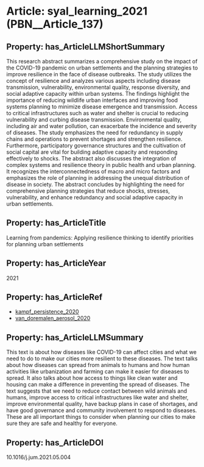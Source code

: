 # Article: __syal_learning_2021__ (PBN__Article_137)

## Property: has_ArticleLLMShortSummary

This research abstract summarizes a comprehensive study on the impact of the COVID-19 pandemic on urban settlements and the planning strategies to improve resilience in the face of disease outbreaks. The study utilizes the concept of resilience and analyzes various aspects including disease transmission, vulnerability, environmental quality, response diversity, and social adaptive capacity within urban systems. The findings highlight the importance of reducing wildlife urban interfaces and improving food systems planning to minimize disease emergence and transmission.
Access to critical infrastructures such as water and shelter is crucial to reducing vulnerability and curbing disease transmission. Environmental quality, including air and water pollution, can exacerbate the incidence and severity of diseases. The study emphasizes the need for redundancy in supply chains and operations to prevent shortages and strengthen resilience. Furthermore, participatory governance structures and the cultivation of social capital are vital for building adaptive capacity and responding effectively to shocks.
The abstract also discusses the integration of complex systems and resilience theory in public health and urban planning. It recognizes the interconnectedness of macro and micro factors and emphasizes the role of planning in addressing the unequal distribution of disease in society. The abstract concludes by highlighting the need for comprehensive planning strategies that reduce shocks, stresses, vulnerability, and enhance redundancy and social adaptive capacity in urban settlements.

## Property: has_ArticleTitle

Learning from pandemics: Applying resilience thinking to identify priorities for planning urban settlements

## Property: has_ArticleYear

2021

## Property: has_ArticleRef

* [kampf_persistence_2020](../Article/PBN__Article_233)
* [van_doremalen_aerosol_2020](../Article/PBN__Article_21)

## Property: has_ArticleLLMSummary

This text is about how diseases like COVID-19 can affect cities and what we need to do to make our cities more resilient to these diseases. The text talks about how diseases can spread from animals to humans and how human activities like urbanization and farming can make it easier for diseases to spread. It also talks about how access to things like clean water and housing can make a difference in preventing the spread of diseases. The text suggests that we need to reduce contact between wild animals and humans, improve access to critical infrastructures like water and shelter, improve environmental quality, have backup plans in case of shortages, and have good governance and community involvement to respond to diseases. These are all important things to consider when planning our cities to make sure they are safe and healthy for everyone.

## Property: has_ArticleDOI

10.1016/j.jum.2021.05.004

